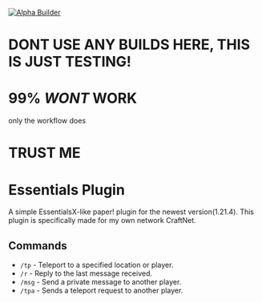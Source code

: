 [![Alpha Builder](https://github.com/Craftefix/essentials/actions/workflows/build.yml/badge.svg?branch=alpha-releases)](https://github.com/Craftefix/essentials/actions/workflows/build.yml)

# DONT USE ANY BUILDS HERE, THIS IS JUST TESTING!
# 99% *WONT* WORK
only the workflow does
# TRUST ME
# Essentials Plugin

A simple EssentialsX-like paper! plugin for the newest version(1.21.4). This plugin is specifically made for my own network CraftNet.

## Commands

- `/tp` - Teleport to a specified location or player.
- `/r` - Reply to the last message received.
- `/msg` - Send a private message to another player.
-  `/tpa` - Sends a teleport request to another player.
